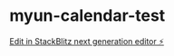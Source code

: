 # myun-calendar-test

[Edit in StackBlitz next generation editor ⚡️](https://stackblitz.com/~/github.com/s-andrianov/myun-calendar-test)